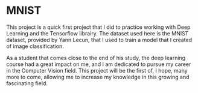 # MNIST
This project is a quick first project that I did to practice working with Deep Learning and the Tensorflow librairy.
The dataset used here is the MNIST dataset, provided by Yann Lecun, that I used to train a model that I created of image classification.

As a student that comes close to the end of his study, the deep learning course had a great impact on me, and I am dedicated to pursue my career in the Computer Vision field.
This project will be the first of, I hope, many more to come, allowing me to increase my knowledge in this growing and fascinating field.
